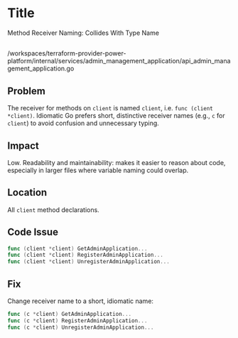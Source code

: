 # Title

Method Receiver Naming: Collides With Type Name

##

/workspaces/terraform-provider-power-platform/internal/services/admin_management_application/api_admin_management_application.go

## Problem

The receiver for methods on `client` is named `client`, i.e. `func (client *client)`. Idiomatic Go prefers short, distinctive receiver names (e.g., `c` for `client`) to avoid confusion and unnecessary typing.

## Impact

Low. Readability and maintainability: makes it easier to reason about code, especially in larger files where variable naming could overlap.

## Location

All `client` method declarations.

## Code Issue

```go
func (client *client) GetAdminApplication...
func (client *client) RegisterAdminApplication...
func (client *client) UnregisterAdminApplication...
```

## Fix

Change receiver name to a short, idiomatic name:

```go
func (c *client) GetAdminApplication...
func (c *client) RegisterAdminApplication...
func (c *client) UnregisterAdminApplication...
```
